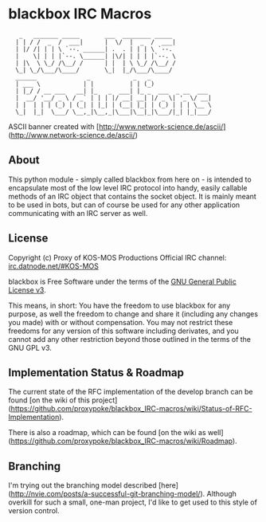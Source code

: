 # blackbox IRC Macros

       _   _______ _____       ___  ________ _____ 
      | | / /  _  /  ___|      |  \/  |  _  /  ___|
      | |/ /| | | \ `--. ______| .  . | | | \ `--. 
      |    \| | | |`--. \______| |\/| | | | |`--. \
      | |\  \ \_/ /\__/ /      | |  | \ \_/ /\__/ /
      \_| \_/\___/\____/       \_|  |_/\___/\____/ 
      ______              _            _   _                 
      | ___ \            | |          | | (_)                
      | |_/ / __ ___   __| |_   _  ___| |_ _  ___  _ __  ___ 
      |  __/ '__/ _ \ / _` | | | |/ __| __| |/ _ \| '_ \/ __|
      | |  | | | (_) | (_| | |_| | (__| |_| | (_) | | | \__ \
      \_|  |_|  \___/ \__,_|\__,_|\___|\__|_|\___/|_| |_|___/

ASCII banner created with [http://www.network-science.de/ascii/]
(http://www.network-science.de/ascii/)


## About

This python module - simply called blackbox from here on - is intended to 
encapsulate most of the low level IRC protocol into handy, easily callable 
methods of an IRC object that contains the socket object.
It is mainly meant to be used in bots, but can of course be used for any 
other application communicating with an IRC server as well.


## License

Copyright (c) Proxy of KOS-MOS Productions 
Official IRC channel: [irc.datnode.net/#KOS-MOS](irc.datnode.net/#KOS-MOS)

blackbox is Free Software under the terms of the [GNU General Public License 
v3](http://www.gnu.org/licenses/gpl.html).

This means, in short:
You have the freedom to use blackbox for any purpose, as well the 
freedom to change and share it (including any changes you made) with or without 
compensation. You may not restrict these freedoms for any version of this 
software including derivates, and you cannot add any other restriction beyond 
those outlined in the terms of the GNU GPL v3.


## Implementation Status & Roadmap

The current state of the RFC implementation of the develop branch can be found 
[on the wiki of this project]
(https://github.com/proxypoke/blackbox_IRC-macros/wiki/Status-of-RFC-Implementation).

There is also a roadmap, which can be found [on the wiki as well]
(https://github.com/proxypoke/blackbox_IRC-macros/wiki/Roadmap).

## Branching

I'm trying out the branching model described [here]
(http://nvie.com/posts/a-successful-git-branching-model/). Although overkill 
for such a small, one-man project, I'd like to get used to this style of 
version control.

